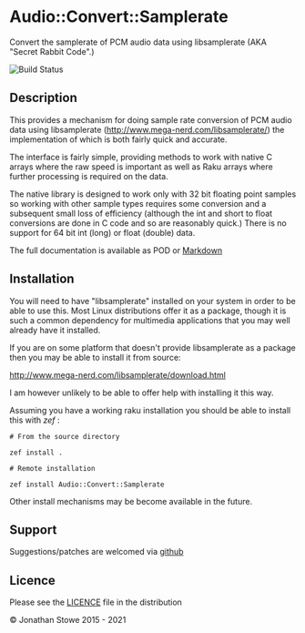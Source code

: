 # Audio::Convert::Samplerate

Convert the samplerate of PCM audio data using libsamplerate (AKA "Secret Rabbit Code".)

![Build Status](https://github.com/jonathanstowe/Audio-Convert-Samplerate/workflows/CI/badge.svg)

## Description

This provides a mechanism for doing sample rate conversion of PCM audio
data using libsamplerate (http://www.mega-nerd.com/libsamplerate/)
the implementation of which is both fairly quick and accurate.

The interface is fairly simple, providing methods to work with native
C arrays where the raw speed is important as well as Raku arrays where
further processing is required on the data.

The native library is designed to work only with 32 bit floating point
samples so working with other sample types requires some conversion
and a subsequent small loss of efficiency (although the int and short
to float conversions are done in C code and so are reasonably quick.)
There is no support for 64 bit int (long) or float (double) data.

The full documentation is available as POD or [Markdown](Documentation.md)

## Installation

You will need to have "libsamplerate"  installed on your system in order to
be able to use this. Most Linux distributions offer it as a package, though
it is such a common dependency for multimedia applications that you may well
already have it installed.

If you are on some platform that doesn't provide libsamplerate as a package
then you may be able to install it from source:

http://www.mega-nerd.com/libsamplerate/download.html

I am however unlikely to be able to offer help with installing it this way.

Assuming you have a working raku installation you should be able to install this with *zef* :

    # From the source directory
   
    zef install .

    # Remote installation

    zef install Audio::Convert::Samplerate

Other install mechanisms may be become available in the future.

## Support

Suggestions/patches are welcomed via [github](https://github.com/jonathanstowe/Audio-Convert-Samplerate/issues)

## Licence

Please see the [LICENCE](LICENCE) file in the distribution

© Jonathan Stowe 2015 - 2021
